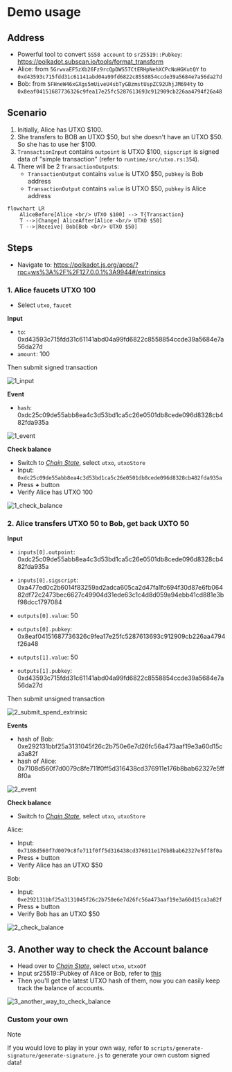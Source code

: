 # Demo usage

## Address

- Powerful tool to convert `SS58 account` to `sr25519::Pubkey`: https://polkadot.subscan.io/tools/format_transform
- Alice: from `5GrwvaEF5zXb26Fz9rcQpDWS57CtERHpNehXCPcNoHGKutQY` to `0xd43593c715fdd31c61141abd04a99fd6822c8558854ccde39a5684e7a56da27d`
- Bob: from `5FHneW46xGXgs5mUiveU4sbTyGBzmstUspZC92UhjJM694ty` to `0x8eaf04151687736326c9fea17e25fc5287613693c912909cb226aa4794f26a48` 

## Scenario

1. Initially, Alice has UTXO $100.
2. She transfers to BOB an UTXO $50, but she doesn't have an UTXO $50. So she has to use her $100.
3. `TransactionInput` contains `outpoint` is UTXO $100, `sigscript` is signed data of "simple transaction" (refer to `runtime/src/utxo.rs:354`).
5. There will be 2 `TransactionOutput`s:
    - `TransactionOutput` contains `value` is UTXO $50, `pubkey` is Bob address
    - `TransactionOutput` contains `value` is UTXO $50, `pubkey` is Alice address

```mermaid
flowchart LR
    AliceBefore[Alice <br/> UTXO $100] --> T{Transaction}
    T -->|Change| AliceAfter[Alice <br/> UTXO $50]
    T -->|Receive| Bob[Bob <br/> UTXO $50]
```

## Steps

- Navigate to: https://polkadot.js.org/apps/?rpc=ws%3A%2F%2F127.0.0.1%3A9944#/extrinsics

### 1. Alice faucets UTXO 100

- Select `utxo`, `faucet`

**Input**
- `to`: 0xd43593c715fdd31c61141abd04a99fd6822c8558854ccde39a5684e7a56da27d 
- `amount`: 100

Then submit signed transaction

![1_input](assets/1_input.png)

**Event**

- `hash`: 0xdc25c09de55abb8ea4c3d53bd1ca5c26e0501db8cede096d8328cb482fda935a

![1_event](assets/1_event.png)


**Check balance**

- Switch to [_Chain State_](https://polkadot.js.org/apps/?rpc=ws%3A%2F%2F127.0.0.1%3A9944#/chainstate), select `utxo`, `utxoStore`
- Input: `0xdc25c09de55abb8ea4c3d53bd1ca5c26e0501db8cede096d8328cb482fda935a`
- Press **+** button
- Verify Alice has UTXO 100

![1_check_balance](assets/1_check_balance.png)


### 2. Alice transfers UTXO 50 to Bob, get back UXTO 50

**Input**

- `inputs[0].outpoint`: 0xdc25c09de55abb8ea4c3d53bd1ca5c26e0501db8cede096d8328cb482fda935a
- `inputs[0].sigscript`: 0xa477ed0c2b6014f83259ad2adca605ca2d47fa1fc694f30d87e6fb06482df72c2473bec6627c49904d31ede63c1c4d8d059a94ebb41cd881e3bf98dcc1797084

- `outputs[0].value`: 50
- `outputs[0].pubkey`: 0x8eaf04151687736326c9fea17e25fc5287613693c912909cb226aa4794f26a48
- `outputs[1].value`: 50
- `outputs[1].pubkey`: 0xd43593c715fdd31c61141abd04a99fd6822c8558854ccde39a5684e7a56da27d


Then submit unsigned transaction


![2_submit_spend_extrinsic](assets/2_input.png)

**Events**

- hash of Bob: 0xe292131bbf25a3131045f26c2b750e6e7d26fc56a473aaf19e3a60d15ca3a82f
- hash of Alice: 0x7108d560f7d0079c8fe711f0ff5d316438cd376911e176b8bab62327e5ff8f0a

![2_event](assets/2_event.png)


**Check balance**

- Switch to [_Chain State_](https://polkadot.js.org/apps/?rpc=ws%3A%2F%2F127.0.0.1%3A9944#/chainstate), select `utxo`, `utxoStore`

Alice: 
- Input: `0x7108d560f7d0079c8fe711f0ff5d316438cd376911e176b8bab62327e5ff8f0a`
- Press **+** button
- Verify Alice has an UTXO $50

Bob:
- Input: `0xe292131bbf25a3131045f26c2b750e6e7d26fc56a473aaf19e3a60d15ca3a82f`
- Press **+** button
- Verify Bob has an UTXO $50


![2_check_balance](assets/2_check_balance.png)

## 3. Another way to check the Account balance

- Head over to [_Chain State_](https://polkadot.js.org/apps/?rpc=ws%3A%2F%2F127.0.0.1%3A9944#/chainstate), select `utxo`, `utxoOf`
- Input sr25519::Pubkey of Alice or Bob, refer to [this](#Address)
- Then you'll get the latest UTXO hash of them, now you can easily keep track the balance of accounts.

![3_another_way_to_check_balance](assets/3_another_method_to_check_balance.png)


### Custom your own

> [!NOTE]
> If you would love to play in your own way, refer to `scripts/generate-signature/generate-signature.js` to generate your own custom signed data!